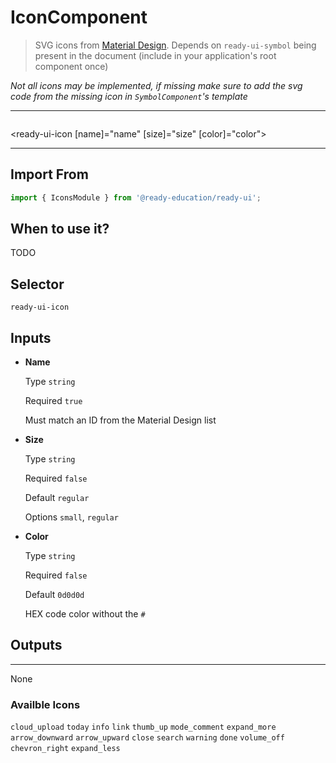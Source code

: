 # IconComponent

> SVG icons from [Material Design](https://material.io/resources/icons/). Depends on `ready-ui-symbol` being present in the document (include in your application's root component once)

*Not all icons may be implemented, if missing make sure to add the svg code from the missing icon in `SymbolComponent`'s template*

---

```html
```
<ready-ui-icon [name]="name" [size]="size" [color]="color"></ready-ui-icon>

---

## Import From
```typescript
import { IconsModule } from '@ready-education/ready-ui';
```

## When to use it?
TODO


## Selector
`ready-ui-icon`


## Inputs

- **Name**

  Type `string`

  Required `true`

  Must match an ID from the Material Design list

- **Size**

  Type `string`

  Required `false`

  Default `regular`

  Options `small`, `regular`

- **Color**

  Type `string`

  Required `false`

  Default `0d0d0d`

  HEX code color without the `#`


## Outputs

---

None

### Availble Icons
`cloud_upload`
`today`
`info`
`link`
`thumb_up`
`mode_comment`
`expand_more`
`arrow_downward`
`arrow_upward`
`close`
`search`
`warning`
`done`
`volume_off`
`chevron_right`
`expand_less`

